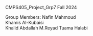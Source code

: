 CMPS405_Project_Grp7
Fall 2024

Group Members:
Nafin Mahmoud	
Khamis Al-Kubaisi	
Khalid Abdallah	
M.Reyad Tuama Halabi
